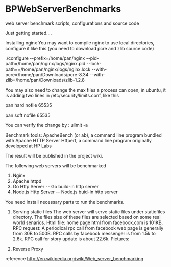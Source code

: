 BPWebServerBenchmarks
=====================

web server benchmark scripts, configurations and source code 

Just getting started....

Installing nginx
You may want to compile nginx to use local directories, configure it like this (you need to download pcre and zlib source code)

./configure --prefix=/home/pan/nginx  --pid-path=/home/pan/nginx/logs/nginx.pid --lock-path==/home/pan/nginx/logs/nginx.lock --with-pcre=/home/pan/Downloads/pcre-8.34 --with-zlib=/home/pan/Downloads/zlib-1.2.8


You may also need to change the max files a process can open, in ubuntu, it is adding two lines in  /etc/security/limits.conf, like this

pan   hard   nofile   65535

pan   soft   nofile   65535

You can verify the change by : ulimit -a


Benchmark tools:
ApacheBench (or ab), a command line program bundled with Apache HTTP Server
Httperf, a command line program originally developed at HP Labs

The result will be published in the project wiki.

The following web servers will be benchmarked
1. Nginx
2. Apache httpd
3. Go Http Server -- Go build-in http server
4. Node.js Http Server -- Node.js buid-in http server

You need install necessary parts to run the benchmarks.

1. Serving static files
The web server will serve static files under staticfiles directory.
The files size of these files are selected based on some real world senarios. 
Html file:
home page html from facebook.com is 101KB, 
RPC request:
A periodical rpc call from facebook web page is generally from 30B to 500B. 
RPC calls by facebook messenger is from 1.5k to 2.6k.
RPC call for story update is about 22.6k.
Pictures:



2. Reverse Proxy



reference
http://en.wikipedia.org/wiki/Web_server_benchmarking
